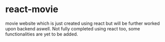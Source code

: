 # react-movie
movie website which is just created using react but will be further worked upon backend aswell. Not fully completed using react too, some functionalities are yet to be added.
